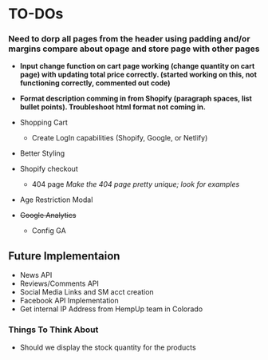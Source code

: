 # TO-DOs

### Need to dorp all pages from the header using padding and/or margins compare about opage and store page with other pages

- <strong>Input change function on cart page working (change quantity on cart page) with updating total price correctly. (started working on this, not functioning correctly, commented out code)</strong>

- <strong>Format description comming in from Shopify (paragraph spaces, list bullet points). Troubleshoot html format not coming in. </strong>

<!-- - Brand Statement -->
- Shopping Cart
  <!-- - use local storage in conjunction with global state/store to hold items for users
  - Global Context Provider -->
  - Create LogIn capabilities (Shopify, Google, or Netlify)
- Better Styling
  <!-- - Smaller buttons under products -->
- Shopify checkout
  <!-- - Set up the embedded Shopify Shopping CArt
  - <del>Add new products to HempUp Test shopify products acct.</del>
  - <del>Need SKUs for products</del>
  - <del>Need pricing for products</del>
  - Need Relevant Tags for the products
- <strong>Pages and Routes</strong> -->

  <!-- - <del>What is CBD?</del>
  - Terms & Conditions
  - Privacy Policy
  - SHOPPING CART
  - <del> Contact Page and Form </del> -->
  - 404 page <em>Make the 404 page pretty unique; look for examples</em>

- Age Restriction Modal
  <!-- - Use local storage or state to handle a token that verifies the user is of age
  - Reactmodal -->
- <del>Google Analytics</del>
  - Config GA

## Future Implementaion

- News API
- Reviews/Comments API
- Social Media Links and SM acct creation
- Facebook API Implementation
- Get internal IP Address from HempUp team in Colorado

### Things To Think About

- Should we display the stock quantity for the products

